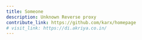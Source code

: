 ```yaml
---
title: Someone
description: Unknown Reverse proxy
contribute_link: https://github.com/karx/homepage
# visit_link: https://di.akriya.co.in/
---
```

